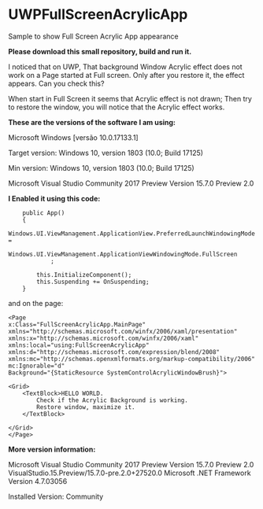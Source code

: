 # UWPFullScreenAcrylicApp
Sample to show Full Screen Acrylic App appearance

**Please download this small repository, build and run it.**    

I noticed that on UWP, That background Window Acrylic effect does not work on a Page started at Full screen. Only after you restore it, the effect appears. Can you check this?

When start in Full Screen it seems that Acrylic effect is not drawn; Then try to restore the window, you will notice that the Acrylic effect works.

**These are the versions of the software I am using:**

Microsoft Windows [versão 10.0.17133.1]

Target version:
Windows 10, version 1803 (10.0; Build 17125)

Min version:
Windows 10, version 1803 (10.0; Build 17125)

Microsoft Visual Studio Community 2017 Preview
Version 15.7.0 Preview 2.0

**I Enabled it using this code:**

        public App()
        {
            Windows.UI.ViewManagement.ApplicationView.PreferredLaunchWindowingMode =
                Windows.UI.ViewManagement.ApplicationViewWindowingMode.FullScreen
                ;

            this.InitializeComponent();
            this.Suspending += OnSuspending;
        } 
        
and on the page:

    <Page
    x:Class="FullScreenAcrylicApp.MainPage"
    xmlns="http://schemas.microsoft.com/winfx/2006/xaml/presentation"
    xmlns:x="http://schemas.microsoft.com/winfx/2006/xaml"
    xmlns:local="using:FullScreenAcrylicApp"
    xmlns:d="http://schemas.microsoft.com/expression/blend/2008"
    xmlns:mc="http://schemas.openxmlformats.org/markup-compatibility/2006"
    mc:Ignorable="d"
    Background="{StaticResource SystemControlAcrylicWindowBrush}">

    <Grid>
        <TextBlock>HELLO WORLD. 
            Check if the Acrylic Background is working.
            Restore window, maximize it.
        </TextBlock>

    </Grid>
    </Page>
    


**More version information:**

Microsoft Visual Studio Community 2017 Preview
Version 15.7.0 Preview 2.0
VisualStudio.15.Preview/15.7.0-pre.2.0+27520.0
Microsoft .NET Framework
Version 4.7.03056

Installed Version: Community
